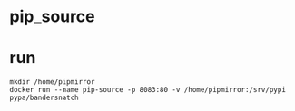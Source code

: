 # pip_source

# run

```
mkdir /home/pipmirror
docker run --name pip-source -p 8083:80 -v /home/pipmirror:/srv/pypi pypa/bandersnatch
```
